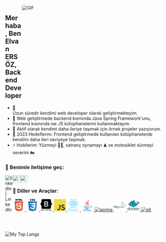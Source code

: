 <img align="right" alt="GIF" src="https://github.com/abhisheknaiidu/abhisheknaiidu/blob/master/code.gif?raw=true" width="450" height="330" />

## Merhaba, Ben Elvan ERSÖZ, Backend Developer
- 🔭 Uzun süredir kendimi web developer olarak geliştirmekteyim.
- 🌱 Web geliştirmede backend kısmında Java Spring Framework'unu, frontend kısmında ise JS 
      kütüphanelerini kullanmaktayım.
- 👯 Aktif olarak kendimi daha ileriye taşımak için örnek projeler yazıyorum.
- 🥅 2023 Hedeflerim: Frontend geliştirmede kullanılan kütüphanelerde kendimi daha ileri seviyeye taşımak.
- ⚡ Hobilerim: Yüzmeyi 🏊‍♀, satranç oynamayı ♟ ve motosiklet sürmeyi severim 🏍️

### 📩 Benimle iletişime geç:
[<img align="left" alt="linkedin | LinkedIn" width="24px" src="https://cdn.jsdelivr.net/npm/simple-icons@v4/icons/linkedin.svg" />][linkedin]
[<img align="left" height="24" width="24" src="https://cdn.jsdelivr.net/npm/simple-icons@v4/icons/instagram.svg" />][instagram]
[<img align="left" height="24" width="24" src="https://cdn.jsdelivr.net/npm/simple-icons@v4/icons/gmail.svg" />][gmail]<br />

[instagram]: https://www.instagram.com/elvaners0z
[linkedin]: https://www.linkedin.com/in/elvan-ers%C3%B6z-882674230/
[gmail]: mailto:elvanersoz@outlook.com



### 🔧 Diller ve Araçlar:
<p align="left"> 
<a href="https://www.w3.org/html/" target="_blank" rel="noreferrer"> <img src="https://raw.githubusercontent.com/devicons/devicon/master/icons/html5/html5-original-wordmark.svg" alt="html5" width="40" height="40"/> </a> 
<a href="https://www.w3schools.com/css/" target="_blank" rel="noreferrer"> <img src="https://raw.githubusercontent.com/devicons/devicon/master/icons/css3/css3-original-wordmark.svg" alt="css3" width="40" height="40"/> </a> 
<a href="https://getbootstrap.com" target="_blank" rel="noreferrer"> <img src="https://raw.githubusercontent.com/devicons/devicon/master/icons/bootstrap/bootstrap-plain-wordmark.svg" alt="bootstrap" width="40" height="40"/> </a> 
<a href="https://developer.mozilla.org/en-US/docs/Web/JavaScript" target="_blank" rel="noreferrer"> <img src="https://raw.githubusercontent.com/devicons/devicon/master/icons/javascript/javascript-original.svg" alt="javascript" width="40" height="40"/> </a>
<a href="https://reactjs.org/" target="_blank" rel="noreferrer"> <img src="https://raw.githubusercontent.com/devicons/devicon/master/icons/react/react-original-wordmark.svg" alt="react" width="40" height="40"/> </a> 
<a href="https://www.java.com" target="_blank" rel="noreferrer"> <img src="https://raw.githubusercontent.com/devicons/devicon/master/icons/java/java-original.svg" alt="java" width="40" height="40"/> </a> 
<a href="https://spring.io/" target="_blank" rel="noreferrer"> <img src="https://www.vectorlogo.zone/logos/springio/springio-icon.svg" alt="spring" width="40" height="40"/> </a>  
<a href="https://www.mysql.com/" target="_blank" rel="noreferrer"> <img src="https://raw.githubusercontent.com/devicons/devicon/master/icons/mysql/mysql-original-wordmark.svg" alt="mysql" width="40" height="40"/> </a>   
<a href="https://www.docker.com/" target="_blank" rel="noreferrer"> <img src="https://raw.githubusercontent.com/devicons/devicon/master/icons/docker/docker-original-wordmark.svg" alt="docker" width="40" height="40"/> </a> 
<a href="https://git-scm.com/" target="_blank" rel="noreferrer"> <img src="https://www.vectorlogo.zone/logos/git-scm/git-scm-icon.svg" alt="git" width="40" height="40"/> </a> 

<br /><br />

<img  src="https://github-readme-stats.vercel.app/api/top-langs/?username=UtkuGlsvn&layout=compact&hide=python" alt="My Top Langs" />

